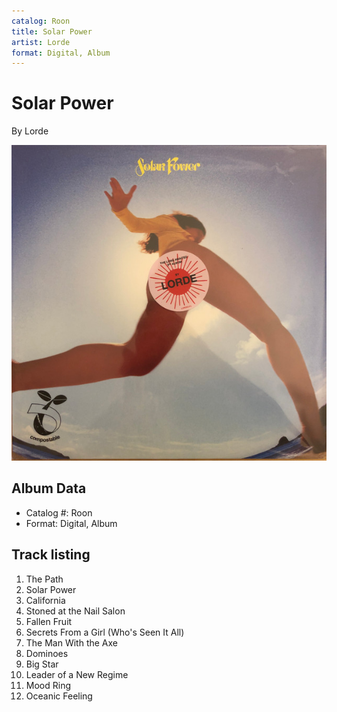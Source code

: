 ```yaml
---
catalog: Roon
title: Solar Power
artist: Lorde
format: Digital, Album
---
```


# Solar Power

By Lorde

![](../../assets/albumcovers/Lorde-Solar_Power.png)

## Album Data

- Catalog #: Roon
- Format: Digital, Album


## Track listing


1. The Path
2. Solar Power
3. California
4. Stoned at the Nail Salon
5. Fallen Fruit
6. Secrets From a Girl (Who's Seen It All)
7. The Man With the Axe
8. Dominoes
9. Big Star
10. Leader of a New Regime
11. Mood Ring
12. Oceanic Feeling

